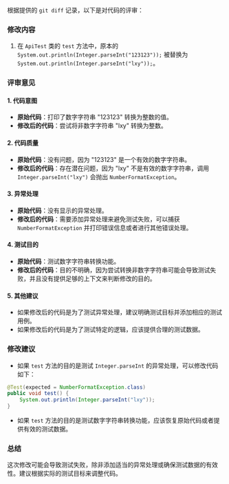 根据提供的 `git diff` 记录，以下是对代码的评审：

### 修改内容
1. 在 `ApiTest` 类的 `test` 方法中，原本的 `System.out.println(Integer.parseInt("123123"));` 被替换为 `System.out.println(Integer.parseInt("lxy"));`。

### 评审意见

#### 1. 代码意图
- **原始代码**：打印了数字字符串 "123123" 转换为整数的值。
- **修改后的代码**：尝试将非数字字符串 "lxy" 转换为整数。

#### 2. 代码质量
- **原始代码**：没有问题，因为 "123123" 是一个有效的数字字符串。
- **修改后的代码**：存在潜在问题，因为 "lxy" 不是有效的数字字符串，调用 `Integer.parseInt("lxy")` 会抛出 `NumberFormatException`。

#### 3. 异常处理
- **原始代码**：没有显示的异常处理。
- **修改后的代码**：需要添加异常处理来避免测试失败，可以捕获 `NumberFormatException` 并打印错误信息或者进行其他错误处理。

#### 4. 测试目的
- **原始代码**：测试数字字符串转换功能。
- **修改后的代码**：目的不明确，因为尝试转换非数字字符串可能会导致测试失败，并且没有提供足够的上下文来判断修改的目的。

#### 5. 其他建议
- 如果修改后的代码是为了测试异常处理，建议明确测试目标并添加相应的测试用例。
- 如果修改后的代码是为了测试特定的逻辑，应该提供合理的测试数据。

### 修改建议
- 如果 `test` 方法的目的是测试 `Integer.parseInt` 的异常处理，可以修改代码如下：
```java
@Test(expected = NumberFormatException.class)
public void test() {
    System.out.println(Integer.parseInt("lxy"));
}
```
- 如果 `test` 方法的目的是测试数字字符串转换功能，应该恢复原始代码或者提供有效的测试数据。

### 总结
这次修改可能会导致测试失败，除非添加适当的异常处理或确保测试数据的有效性。建议根据实际的测试目标来调整代码。